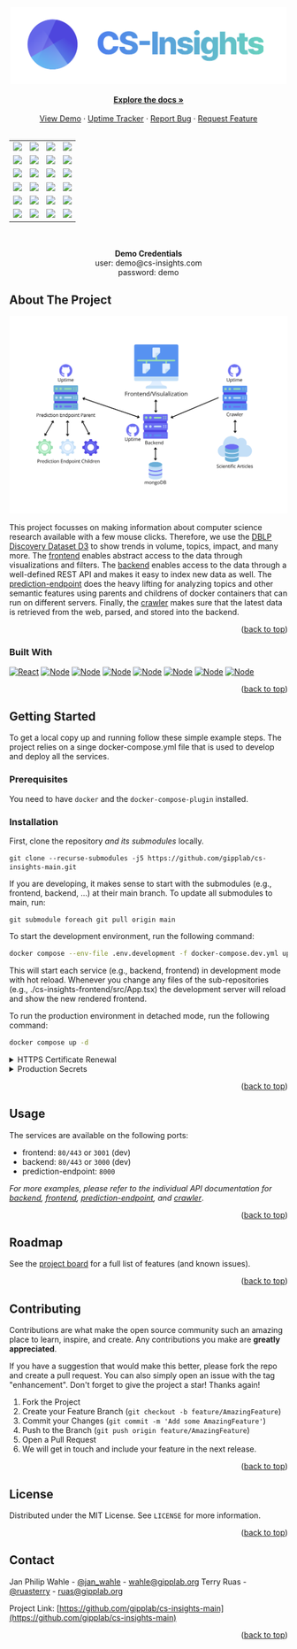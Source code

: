 <div id="top"></div>
<!-- PROJECT LOGO -->
  <br/>
  <div align="center">
  <a href="https://cs-insights.uni-wuppertal.de">
    <img src="images/logo-with-text.png" alt="Logo" width="500">
  </a>
  <br/>
  <br/>
  <a href="https://github.com/gipplab/cs-insights-main/wiki"><strong>Explore the docs »</strong></a>
  <br />
  <br />
  <a href="http://cs-insights.uni-goettingen.de/">View Demo</a>
  ·
  <a href="https://gipplab.github.io/cs-insights-uptime/">Uptime Tracker</a>
  ·
  <a href="https://github.com/gipplab/cs-insights-main/issues/new?assignees=&labels=&template=bug_report.md&title=">Report Bug</a>
  ·
  <a href="https://github.com/gipplab/cs-insights-main/issues/new?assignees=&labels=&template=feature_request.md&title=">Request Feature</a>
  </div>
<br />
<div align="center">
<table>
  <tr>
  <td><a href="https://github.com/gipplab/cs-insights-frontend"><img src="https://img.shields.io/badge/GitHub-Frontend-3b82f6?style=for-the-badge"/></a></td>
  <td><a href="https://github.com/gipplab/cs-insights-frontend/issues"><img src="https://img.shields.io/github/issues/gipplab/cs-insights-frontend.svg?style=for-the-badge&color=389fe3"/></a></td>
  <td><a href="https://github.com/gipplab/cs-insights-frontend/graphs/contributors"><img src="https://img.shields.io/github/contributors/gipplab/cs-insights-frontend.svg?style=for-the-badge&color=32c1cb"/></a></td>
  <td><a href="https://github.com/gipplab/cs-insights-frontend/stargazers"><img src="https://img.shields.io/github/stars/gipplab/cs-insights-frontend.svg?style=for-the-badge&color=2dd4bf"/></a></td>
  </tr>
  <tr>
  <td><a href="https://github.com/gipplab/cs-insights-backend"><img src="https://img.shields.io/badge/GitHub-Backend-3b82f6?style=for-the-badge"/></a></td>
  <td><a href="https://github.com/gipplab/cs-insights-backend/issues"><img src="https://img.shields.io/github/issues/gipplab/cs-insights-backend.svg?style=for-the-badge&color=389fe3"/></a></td>
  <td><a href="https://github.com/gipplab/cs-insights-backend/graphs/contributors"><img src="https://img.shields.io/github/contributors/gipplab/cs-insights-backend.svg?style=for-the-badge&color=32c1cb"/></a></td>
  <td><a href="https://github.com/gipplab/cs-insights-backend/stargazers"><img src="https://img.shields.io/github/stars/gipplab/cs-insights-backend.svg?style=for-the-badge&color=2dd4bf"/></a></td>
  </tr>
  <tr>
  <td><a href="https://github.com/gipplab/cs-insights-crawler"><img src="https://img.shields.io/badge/GitHub-Crawler-3b82f6?style=for-the-badge"/></a></td>
  <td><a href="https://github.com/gipplab/cs-insights-crawler/issues"><img src="https://img.shields.io/github/issues/gipplab/cs-insights-crawler.svg?style=for-the-badge&color=389fe3"/></a></td>
  <td><a href="https://github.com/gipplab/cs-insights-crawler/graphs/contributors"><img src="https://img.shields.io/github/contributors/gipplab/cs-insights-crawler.svg?style=for-the-badge&color=32c1cb"/></a></td>
  <td><a href="https://github.com/gipplab/cs-insights-crawler/stargazers"><img src="https://img.shields.io/github/stars/gipplab/cs-insights-crawler.svg?style=for-the-badge&color=2dd4bf"/></a></td>
  </tr>
  <tr>
  <td><a href="https://github.com/gipplab/cs-insights-prediction-endpoint"><img src="https://img.shields.io/badge/GitHub-Prediction-3b82f6?style=for-the-badge"/></a></td>
  <td><a href="https://github.com/gipplab/cs-insights-prediction-endpoint/issues"><img src="https://img.shields.io/github/issues/gipplab/cs-insights-prediction-endpoint.svg?style=for-the-badge&color=389fe3"/></a></td>
  <td><a href="https://github.com/gipplab/cs-insights-prediction-endpoint/graphs/contributors"><img src="https://img.shields.io/github/contributors/gipplab/cs-insights-prediction-endpoint.svg?style=for-the-badge&color=32c1cb"/></a></td>
  <td><a href="https://github.com/gipplab/cs-insights-prediction-endpoint/stargazers"><img src="https://img.shields.io/github/stars/gipplab/cs-insights-backend.svg?style=for-the-badge&color=2dd4bf"/></a></td>
  </tr>
  <tr>
  <td><a href="https://github.com/gipplab/cs-insights-uptime"><img src="https://img.shields.io/badge/GitHub-Uptime-3b82f6?style=for-the-badge"/></a></td>
  <td><a href="https://github.com/gipplab/cs-insights-uptime/issues"><img src="https://img.shields.io/github/issues/gipplab/cs-insights-uptime.svg?style=for-the-badge&color=389fe3"/></a></td>
  <td><a href="https://github.com/gipplab/cs-insights-uptime/graphs/contributors"><img src="https://img.shields.io/github/contributors/gipplab/cs-insights-uptime.svg?style=for-the-badge&color=32c1cb"/></a></td>
  <td><a href="https://github.com/gipplab/cs-insights-uptime/stargazers"><img src="https://img.shields.io/github/stars/gipplab/cs-insights-backend.svg?style=for-the-badge&color=2dd4bf"/></a></td>
  </tr>
  <tr>
  <td><a href="https://github.com/gipplab/cs-insights-main"><img src="https://img.shields.io/badge/GitHub-main-3b82f6?style=for-the-badge"/></a></td>
  <td><a href="https://github.com/gipplab/cs-insights-main/issues"><img src="https://img.shields.io/github/issues/gipplab/cs-insights-main.svg?style=for-the-badge&color=389fe3"/></a></td>
  <td><a href="https://github.com/gipplab/cs-insights-main/graphs/contributors"><img src="https://img.shields.io/github/contributors/gipplab/cs-insights-main.svg?style=for-the-badge&color=32c1cb"/></a></td>
  <td><a href="https://github.com/gipplab/cs-insights-main/stargazers"><img src="https://img.shields.io/github/stars/gipplab/cs-insights-backend.svg?style=for-the-badge&color=2dd4bf"/></a></td>
  </tr>
</table>



<br/>
<br/>
<strong>Demo Credentials </strong><br/>
user: demo@cs-insights.com <br/>
password: demo
</div>

<!-- ABOUT THE PROJECT -->
## About The Project

[![Product Name Screen Shot][product-screenshot]](https://cs-insights.uni-goettingen.de)

This project focusses on making information about computer science research available with a few mouse clicks. Therefore, we use the [DBLP Discovery Dataset D3](https://bit.ly/d3-dataset) to show trends in volume, topics, impact, and many more.
The [frontend](https://github.com/gipplab/cs-insights-frontend) enables abstract access to the data through visualizations and filters. The [backend](https://github.com/gipplab/cs-insights-backend) enables access to the data through a well-defined REST API and makes it easy to index new data as well. The [prediction-endpoint](https://github.com/gipplab/cs-insights-prediction-endpoint) does the heavy lifting for analyzing topics and other semantic features using parents and childrens of docker containers that can run on different servers. Finally, the [crawler](https://github.com/gipplab/cs-insights-crawler) makes sure that the latest data is retrieved from the web, parsed, and stored into the backend.

<p align="right">(<a href="#top">back to top</a>)</p>



### Built With

[![React][React.js]][React-url]
[![Node][Passport]][Passport-url]
[![Node][Swagger]][Swagger-url]
[![Node][Express]][Express-url]
[![Node][Material.ui]][Material-url]
[![Node][Node.js]][Node-url]
[![Node][MongoDB]][Mongo-url]
[![Node][Docker]][Docker-url]


<p align="right">(<a href="#top">back to top</a>)</p>



<!-- GETTING STARTED -->
## Getting Started
To get a local copy up and running follow these simple example steps. The project relies on a singe docker-compose.yml file that is used to develop and deploy all the services.

### Prerequisites
You need to have `docker` and the `docker-compose-plugin` installed.

### Installation

First, clone the repository *and its submodules* locally.

```
git clone --recurse-submodules -j5 https://github.com/gipplab/cs-insights-main.git
```

If you are developing, it makes sense to start with the submodules (e.g., frontend, backend, ...) at their main branch. To update all submodules to main, run:

```
git submodule foreach git pull origin main
```

To start the development environment, run the following command:

```sh
docker compose --env-file .env.development -f docker-compose.dev.yml up --build
```

This will start each service (e.g., backend, frontend) in development mode with hot reload. Whenever you change any files of the sub-repositories (e.g., ./cs-insights-frontend/src/App.tsx) the development server will reload and show the new rendered frontend.

To run the production environment in detached mode, run the following command:

```sh
docker compose up -d
```
<details>
  <summary>HTTPS Certificate Renewal</summary>
  
  SSL/TLS certificates are valid for 90 days. To renew then automatically install a cronjob that checks the renewal weekly on sundays at 9:00 UTC which is the time that fewest users are up to see the downtime. 
  
  ```sh
  sudo crontab -e
  ```
  
  ```sh
  00 9 * * 0 certbot renew --dry-run --pre-hook "docker compose -f /home/jp/cs-insights-main/docker-compose.yml stop frontend" --post-hook "docker compose -f /home/jp/cs-insights-main/docker-compose.yml start frontend"
  ```
</details>

<details>
  <summary>Production Secrets</summary>
  
  Some secret variables should only be available encrypted as environment variables in the production environment.
  Therefore, the docker-compose.yml contains docker secrets encrypted on the host server. To export the secrets on the server, run the following command:
  
  ```sh
  docker swarm init
  ```
  Or you can also join a swarm using

  ```sh
  docker swarm join --token <token> <manager-ip>:2377
  ```
  
  where manager-ip is cs-insights.uni-goettingen.de.

  Then create the secrets of the docker-compose-yml with the following command:
  
  ```sh
  printf "<secret>" | docker secret create <secret_name> -
  ```
  
  Alternatively to exporting external secrets and referring to them with
  ```
  mongo_password:
    external: true
  ```
  
  you can also store them in text files on the host system and give docker-compose the path
  
  ```
  mongo_password:
    file: mongo_password.txt
  ```
  
  Supporting the secrets in files is compatible with docker-compose, while external secrets rely on docker stack deploy
  
  ```
  docker stack deploy -c docker-compose.yml cs-insights
  ```
</details>

<p align="right">(<a href="#top">back to top</a>)</p>


<!-- USAGE EXAMPLES -->
## Usage

The services are available on the following ports:
- frontend: `80/443` or `3001` (dev)
- backend: `80/443` or `3000` (dev)
- prediction-endpoint: `8000`

_For more examples, please refer to the individual API documentation for [backend](https://gipplab.github.io/cs-insights-backend/), [frontend](https://gipplab.github.io/cs-insights-frontend/), [prediction-endpoint](https://gipplab.github.io/cs-insights-prediction-endpoint/), and [crawler](https://gipplab.github.io/cs-insights-crawler/)_.

<p align="right">(<a href="#top">back to top</a>)</p>



<!-- ROADMAP -->
## Roadmap

See the [project board](https://github.com/orgs/gipplab/projects/8) for a full list of features (and known issues).

<p align="right">(<a href="#top">back to top</a>)</p>



<!-- CONTRIBUTING -->
## Contributing

Contributions are what make the open source community such an amazing place to learn, inspire, and create. Any contributions you make are **greatly appreciated**.

If you have a suggestion that would make this better, please fork the repo and create a pull request. You can also simply open an issue with the tag "enhancement".
Don't forget to give the project a star! Thanks again!

1. Fork the Project
2. Create your Feature Branch (`git checkout -b feature/AmazingFeature`)
3. Commit your Changes (`git commit -m 'Add some AmazingFeature'`)
4. Push to the Branch (`git push origin feature/AmazingFeature`)
5. Open a Pull Request
6. We will get in touch and include your feature in the next release.

<p align="right">(<a href="#top">back to top</a>)</p>



<!-- LICENSE -->
## License

Distributed under the MIT License. See `LICENSE` for more information.

<p align="right">(<a href="#top">back to top</a>)</p>



<!-- CONTACT -->
## Contact

Jan Philip Wahle - [@jan_wahle](https://twitter.com/jan_wahle) - wahle@gipplab.org
Terry Ruas - [@ruasterry](https://twitter.com/jan_wahle) - ruas@gipplab.org

Project Link: [https://github.com/gipplab/cs-insights-main](https://github.com/gipplab/cs-insights-main)

<p align="right">(<a href="#top">back to top</a>)</p>

<!-- MARKDOWN LINKS & IMAGES -->
<!-- https://www.markdownguide.org/basic-syntax/#reference-style-links -->
[product-screenshot]: images/system-overview.png
[React.js]: https://img.shields.io/badge/React-20232A?style=for-the-badge&logo=react&logoColor=61DAFB
[React-url]: https://reactjs.org/
[Node.js]: https://img.shields.io/badge/Node.js-43853D?style=for-the-badge&logo=node.js&logoColor=white
[Node-url]: https://nodejs.org/en/
[Material.ui]:https://img.shields.io/static/v1?style=for-the-badge&message=Material+Design&color=757575&logo=Material+Design&logoColor=FFFFFF&label=
[Material-url]: https://mui.com/
[MongoDB]: https://img.shields.io/badge/MongoDB-4EA94B?style=for-the-badge&logo=mongodb&logoColor=white
[Mongo-url]: https://www.mongodb.com/
[Docker]: https://img.shields.io/static/v1?style=for-the-badge&message=Docker&color=2496ED&logo=Docker&logoColor=FFFFFF&label=
[Docker-url]: https://www.docker.com/
[Passport]: https://img.shields.io/static/v1?style=for-the-badge&message=Passport&color=222222&logo=Passport&logoColor=34E27A&label=
[Passport-url]: https://www.passportjs.org/
[Swagger]: https://img.shields.io/static/v1?style=for-the-badge&message=Swagger&color=222222&logo=Swagger&logoColor=85EA2D&label=
[Swagger-url]: https://swagger.io/
[Express]: https://img.shields.io/static/v1?style=for-the-badge&message=Express&color=000000&logo=Express&logoColor=FFFFFF&label=
[Express-url]: https://expressjs.com/

